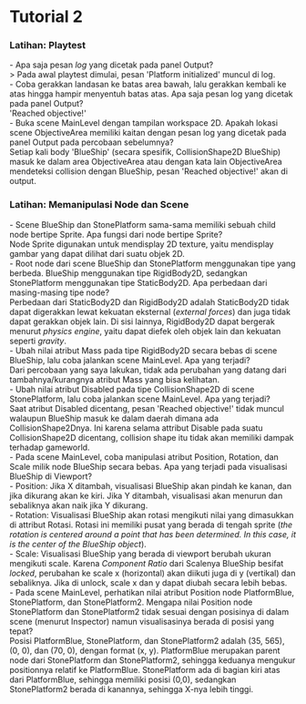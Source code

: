# Tutorial 2
<h3>Latihan: Playtest</h3>
<p>- Apa saja pesan <i>log</i> yang dicetak pada panel Output?<br>
> Pada awal playtest dimulai, pesan 'Platform initialized' muncul di log.<br>
- Coba gerakkan landasan ke batas area bawah, lalu gerakkan kembali ke atas hingga hampir menyentuh batas atas. Apa saja pesan log yang dicetak pada panel Output?<br>
'Reached objective!'<br>
- Buka scene MainLevel dengan tampilan workspace 2D. Apakah lokasi scene ObjectiveArea memiliki kaitan dengan pesan log yang dicetak pada panel Output pada percobaan sebelumnya?<br>
Setiap kali body 'BlueShip' (secara spesifik, CollisionShape2D BlueShip) masuk ke dalam area ObjectiveArea atau dengan kata lain ObjectiveArea mendeteksi collision dengan BlueShip, pesan 'Reached objective!' akan di output.</p>

<h3>Latihan: Memanipulasi Node dan Scene</h3>
<p>- Scene BlueShip dan StonePlatform sama-sama memiliki sebuah child node bertipe Sprite. Apa fungsi dari node bertipe Sprite?<br>
Node Sprite digunakan untuk mendisplay 2D texture, yaitu mendisplay gambar yang dapat dilihat dari suatu objek 2D.<br>
- Root node dari scene BlueShip dan StonePlatform menggunakan tipe yang berbeda. BlueShip menggunakan tipe RigidBody2D, sedangkan StonePlatform menggunakan tipe StaticBody2D. Apa perbedaan dari masing-masing tipe node?<br>
Perbedaan dari StaticBody2D dan RigidBody2D adalah StaticBody2D tidak dapat digerakkan lewat kekuatan eksternal (<i>external forces</i>) dan juga tidak dapat gerakkan objek lain. Di sisi lainnya, RigidBody2D dapat bergerak menurut <i>physics engine</i>, yaitu dapat diefek oleh objek lain dan kekuatan seperti <i>gravity</i>.<br>
- Ubah nilai atribut Mass pada tipe RigidBody2D secara bebas di scene BlueShip, lalu coba jalankan scene MainLevel. Apa yang terjadi?<br>
Dari percobaan yang saya lakukan, tidak ada perubahan yang datang dari tambahnya/kurangnya atribut Mass yang bisa kelihatan.<br>
- Ubah nilai atribut Disabled pada tipe CollisionShape2D di scene StonePlatform, lalu coba jalankan scene MainLevel. Apa yang terjadi?<br>
Saat atribut Disabled dicentang, pesan 'Reached objective!' tidak muncul walaupun BlueShip masuk ke dalam daerah dimana ada CollisionShape2Dnya. Ini karena selama attribut Disable pada suatu CollisionShape2D dicentang, collision shape itu tidak akan memiliki dampak terhadap gameworld.<br>
- Pada scene MainLevel, coba manipulasi atribut Position, Rotation, dan Scale milik node BlueShip secara bebas. Apa yang terjadi pada visualisasi BlueShip di Viewport?<br>
 - Position: Jika X ditambah, visualisasi BlueShip akan pindah ke kanan, dan jika dikurang akan ke kiri. Jika Y ditambah, visualisasi akan menurun dan sebaliknya akan naik jika Y dikurang.<br>
 - Rotation: Visualisasi BlueShip akan rotasi mengikuti nilai yang dimasukkan di attribut Rotasi. Rotasi ini memiliki pusat yang berada di tengah sprite (<i>the rotation is centered around a point that has been determined. In this case, it is the center of the BlueShip object</i>).<br>
 - Scale: Visualisasi BlueShip yang berada di viewport berubah ukuran mengikuti scale. Karena <i>Component Ratio</i> dari Scalenya BlueShip besifat <i>locked</i>, perubahan ke scale x (horizontal) akan diikuti juga di y (vertikal) dan sebaliknya. Jika di unlock, scale x dan y dapat diubah secara lebih bebas.<br>
- Pada scene MainLevel, perhatikan nilai atribut Position node PlatformBlue, StonePlatform, dan StonePlatform2. Mengapa nilai Position node StonePlatform dan StonePlatform2 tidak sesuai dengan posisinya di dalam scene (menurut Inspector) namun visualisasinya berada di posisi yang tepat?<br>
Posisi PlatformBlue, StonePlatform, dan StonePlatform2 adalah (35, 565), (0, 0), dan (70, 0), dengan format (x, y). PlatformBlue merupakan parent node dari StonePlatform dan StonePlatform2, sehingga keduanya mengukur positionnya relatif ke PlatformBlue. StonePlatform ada di bagian kiri atas dari PlatformBlue, sehingga memiliki posisi (0,0), sedangkan StonePlatform2 berada di kanannya, sehingga X-nya lebih tinggi.</p>
